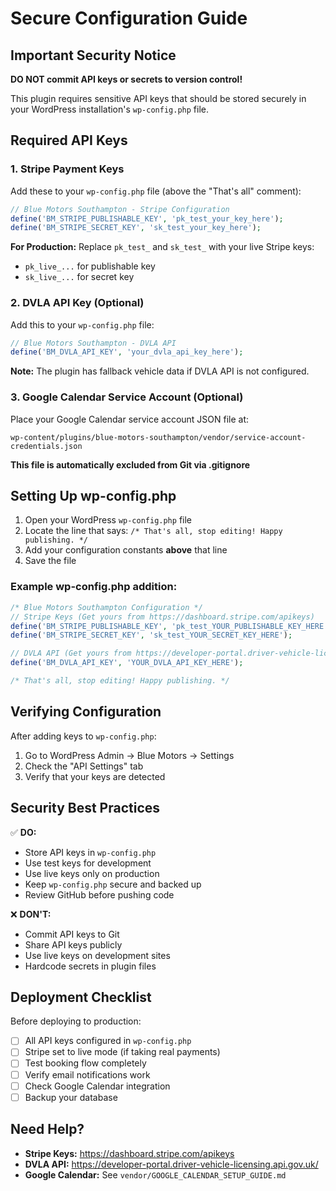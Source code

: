 # Secure Configuration Guide

## Important Security Notice

**DO NOT commit API keys or secrets to version control!**

This plugin requires sensitive API keys that should be stored securely in your WordPress installation's `wp-config.php` file.

## Required API Keys

### 1. Stripe Payment Keys

Add these to your `wp-config.php` file (above the "That's all" comment):

```php
// Blue Motors Southampton - Stripe Configuration
define('BM_STRIPE_PUBLISHABLE_KEY', 'pk_test_your_key_here');
define('BM_STRIPE_SECRET_KEY', 'sk_test_your_key_here');
```

**For Production:**
Replace `pk_test_` and `sk_test_` with your live Stripe keys:
- `pk_live_...` for publishable key
- `sk_live_...` for secret key

### 2. DVLA API Key (Optional)

Add this to your `wp-config.php` file:

```php
// Blue Motors Southampton - DVLA API
define('BM_DVLA_API_KEY', 'your_dvla_api_key_here');
```

**Note:** The plugin has fallback vehicle data if DVLA API is not configured.

### 3. Google Calendar Service Account (Optional)

Place your Google Calendar service account JSON file at:
```
wp-content/plugins/blue-motors-southampton/vendor/service-account-credentials.json
```

**This file is automatically excluded from Git via .gitignore**

## Setting Up wp-config.php

1. Open your WordPress `wp-config.php` file
2. Locate the line that says: `/* That's all, stop editing! Happy publishing. */`
3. Add your configuration constants **above** that line
4. Save the file

### Example wp-config.php addition:

```php
/* Blue Motors Southampton Configuration */
// Stripe Keys (Get yours from https://dashboard.stripe.com/apikeys)
define('BM_STRIPE_PUBLISHABLE_KEY', 'pk_test_YOUR_PUBLISHABLE_KEY_HERE');
define('BM_STRIPE_SECRET_KEY', 'sk_test_YOUR_SECRET_KEY_HERE');

// DVLA API (Get yours from https://developer-portal.driver-vehicle-licensing.api.gov.uk/)
define('BM_DVLA_API_KEY', 'YOUR_DVLA_API_KEY_HERE');

/* That's all, stop editing! Happy publishing. */
```

## Verifying Configuration

After adding keys to `wp-config.php`:

1. Go to WordPress Admin → Blue Motors → Settings
2. Check the "API Settings" tab
3. Verify that your keys are detected

## Security Best Practices

✅ **DO:**
- Store API keys in `wp-config.php`
- Use test keys for development
- Use live keys only on production
- Keep `wp-config.php` secure and backed up
- Review GitHub before pushing code

❌ **DON'T:**
- Commit API keys to Git
- Share API keys publicly
- Use live keys on development sites
- Hardcode secrets in plugin files

## Deployment Checklist

Before deploying to production:

- [ ] All API keys configured in `wp-config.php`
- [ ] Stripe set to live mode (if taking real payments)
- [ ] Test booking flow completely
- [ ] Verify email notifications work
- [ ] Check Google Calendar integration
- [ ] Backup your database

## Need Help?

- **Stripe Keys:** https://dashboard.stripe.com/apikeys
- **DVLA API:** https://developer-portal.driver-vehicle-licensing.api.gov.uk/
- **Google Calendar:** See `vendor/GOOGLE_CALENDAR_SETUP_GUIDE.md`
